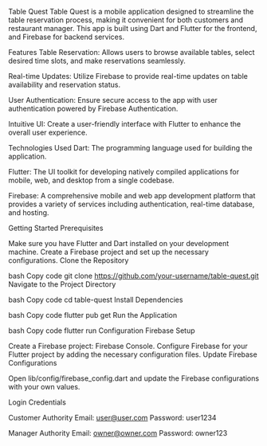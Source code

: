 Table Quest
Table Quest is a mobile application designed to streamline the table reservation process, making it convenient for both customers and restaurant manager. This app is built using Dart and Flutter for the frontend, and Firebase for backend services.

Features
Table Reservation: Allows users to browse available tables, select desired time slots, and make reservations seamlessly.

Real-time Updates: Utilize Firebase to provide real-time updates on table availability and reservation status.

User Authentication: Ensure secure access to the app with user authentication powered by Firebase Authentication.

Intuitive UI: Create a user-friendly interface with Flutter to enhance the overall user experience.

Technologies Used
Dart: The programming language used for building the application.

Flutter: The UI toolkit for developing natively compiled applications for mobile, web, and desktop from a single codebase.

Firebase: A comprehensive mobile and web app development platform that provides a variety of services including authentication, real-time database, and hosting.

Getting Started
Prerequisites

Make sure you have Flutter and Dart installed on your development machine.
Create a Firebase project and set up the necessary configurations.
Clone the Repository

bash
Copy code
git clone https://github.com/your-username/table-quest.git
Navigate to the Project Directory

bash
Copy code
cd table-quest
Install Dependencies

bash
Copy code
flutter pub get
Run the Application

bash
Copy code
flutter run
Configuration
Firebase Setup

Create a Firebase project: Firebase Console.
Configure Firebase for your Flutter project by adding the necessary configuration files.
Update Firebase Configurations

Open lib/config/firebase_config.dart and update the Firebase configurations with your own values.

Login Credentials

Customer Authority
Email: user@user.com
Password: user1234

Manager Authority
Email: owner@owner.com
Password: owner123
